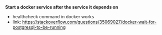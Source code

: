 **Start a docker service after the service it depends on**  
* healthcheck command in docker works 
* link: https://stackoverflow.com/questions/35069027/docker-wait-for-postgresql-to-be-running